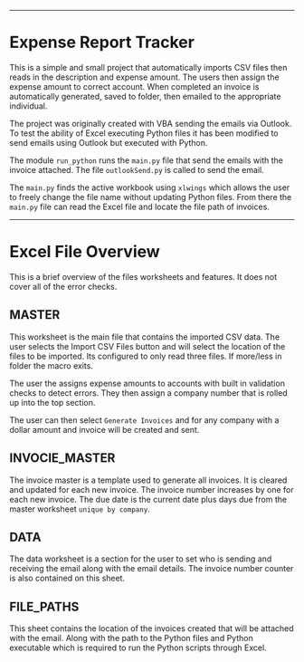 ***
# Expense Report Tracker 
This is a simple and small project that automatically imports CSV files then reads in the description and expense amount. The users then assign the expense amount to correct account.  When completed an invoice is automatically generated, saved to folder, then emailed to the appropriate individual. 

The project was originally created with VBA sending the emails via Outlook. To test the ability of Excel executing Python files it has been modified to send emails using Outlook but executed with Python. 

The module `run_python` runs the `main.py` file that send the emails with the invoice attached.  The file `outlookSend.py` is called to send the email.

The `main.py` finds the active workbook using `xlwings` which allows the user to freely change the file name without updating Python files. From there the `main.py` file can read the Excel file and locate the file path of invoices.   

***
# Excel File Overview  
 This is a brief overview of the files worksheets and features. It does not cover all of the error checks. 

 ## MASTER
This worksheet is the main file that contains the imported CSV data. The user selects the Import CSV Files button and will select the location of the files to be imported. Its configured to only read three files. If more/less in folder the macro exits. 

The user the assigns expense amounts to accounts with built in validation checks to detect errors.  They then assign a company number that is rolled up into the top section. 

The user can then select `Generate Invoices` and for any company with a dollar amount and invoice will be created and sent.


 ## INVOCIE_MASTER
The invoice master is a template used to generate all invoices. It is cleared and updated for each new invoice. The invoice number increases by one for each new invoice. The due date is the current date plus days due from the master worksheet `unique by company`.

 ## DATA
The data worksheet is a section for the user to set who is sending and receiving the email along with the email details. The invoice number counter is also contained on this sheet. 

 ## FILE_PATHS
This sheet contains the location of the invoices created that will be attached with the email. Along with the path to the Python files and Python executable which is required to run the Python scripts through Excel. 

